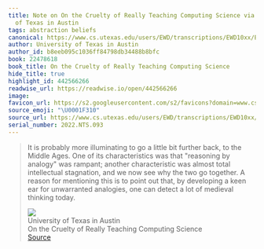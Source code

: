 ```yaml
---
title: Note on On the Cruelty of Really Teaching Computing Science via University
  of Texas in Austin
tags: abstraction beliefs
canonical: https://www.cs.utexas.edu/users/EWD/transcriptions/EWD10xx/EWD1036.html#
author: University of Texas in Austin
author_id: b8eeb095c1036ff84798db34488b8bfc
book: 22478618
book_title: On the Cruelty of Really Teaching Computing Science
hide_title: true
highlight_id: 442566266
readwise_url: https://readwise.io/open/442566266
image:
favicon_url: https://s2.googleusercontent.com/s2/favicons?domain=www.cs.utexas.edu
source_emoji: "\U0001F310"
source_url: https://www.cs.utexas.edu/users/EWD/transcriptions/EWD10xx/EWD1036.html#:~:text=It%20is%20probably,medieval%20thinking%20today.
serial_number: 2022.NTS.093
---
```

> It is probably more illuminating to go a little bit further back, to the Middle Ages. One of its characteristics was that "reasoning by analogy" was rampant; another characteristic was almost total intellectual stagnation, and we now see why the two go together. A reason for mentioning this is to point out that, by developing a keen ear for unwarranted analogies, one can detect a lot of medieval thinking today.
> <div class="quoteback-footer"><div class="quoteback-avatar"><img class="mini-favicon" src="https://s2.googleusercontent.com/s2/favicons?domain=www.cs.utexas.edu"></div><div class="quoteback-metadata"><div class="metadata-inner"><span style="display:none">FROM:</span><div aria-label="University of Texas in Austin" class="quoteback-author"> University of Texas in Austin</div><div aria-label="On the Cruelty of Really Teaching Computing Science" class="quoteback-title"> On the Cruelty of Really Teaching Computing Science</div></div></div><div class="quoteback-backlink"><a target="_blank" aria-label="go to the full text of this quotation" rel="noopener" href="https://www.cs.utexas.edu/users/EWD/transcriptions/EWD10xx/EWD1036.html#:~:text=It%20is%20probably,medieval%20thinking%20today." class="quoteback-arrow"> Source</a></div></div>